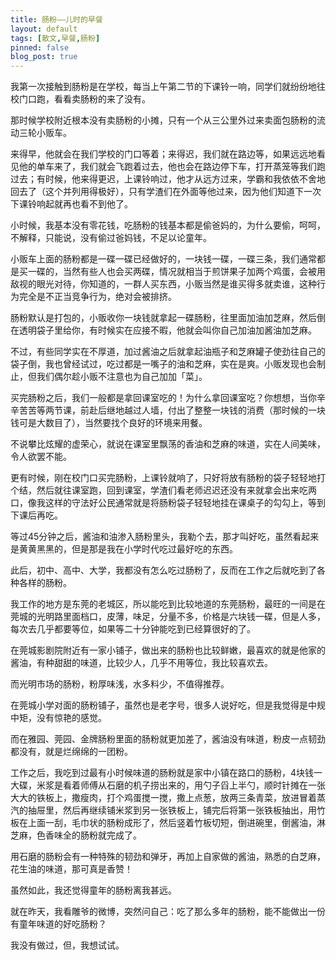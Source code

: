```yaml
---
title: 肠粉——儿时的早餐
layout: default
tags: [散文,早餐,肠粉]
pinned: false
blog_post: true
---
```



我第一次接触到肠粉是在学校，每当上午第二节的下课铃一响，同学们就纷纷地往校门口跑，看看卖肠粉的来了没有。

那时候学校附近根本没有卖肠粉的小摊，只有一个从三公里外过来卖面包肠粉的流动三轮小贩车。

来得早，他就会在我们学校的门口等着；来得迟，我们就在路边等，如果远远地看见他的单车来了，我们就会飞跑着过去，他也会在路边停下车，打开蒸笼等我们跑过去；有时候，他来得更迟，上课铃响过，他才从远方过来，学霸和我依依不舍地回去了（这个并列用得极好），只有学渣们在外面等他过来，因为他们知道下一次下课铃响起就再也看不到他了。

小时候，我基本没有零花钱，吃肠粉的钱基本都是偷爸妈的，为什么要偷，呵呵，不解释，只能说，没有偷过爸妈钱，不足以论童年。

小贩车上面的肠粉都是一碟一碟已经做好的，一块钱一碟，一碟三条，我们通常都是买一碟的，当然有些人也会买两碟，情况就相当于煎饼果子加两个鸡蛋，会被用敌视的眼光对待，你知道的，一群人买东西，小贩当然是谁买得多就卖谁，这种行为完全是不正当竞争行为，绝对会被排挤。

肠粉默认是打包的，小贩收你一块钱就拿起一碟肠粉，往里面加油加芝麻，然后倒在透明袋子里给你，有时候实在应接不暇，他就会叫你自己加油加酱油加芝麻。

不过，有些同学实在不厚道，加过酱油之后就拿起油瓶子和芝麻罐子使劲往自己的袋子倒，我也曾经试过，吃过都是一嘴子的油和芝麻，实在是爽。小贩发现也会制止，但我们偶尔趁小贩不注意也为自己加加「菜」。

买完肠粉之后，我们一般都是拿回课室吃的！为什么拿回课室吃？你想想，当你辛辛苦苦等两节课，前赴后继地越过人墙，付出了整整一块钱的消费（那时候的一块钱可是大数目了），当然要找个良好的环境来用餐。

不说攀比炫耀的虚荣心，就说在课室里飘荡的香油和芝麻的味道，实在人间美味，令人欲罢不能。

更有时候，刚在校门口买完肠粉，上课铃就响了，只好将放有肠粉的袋子轻轻地打个结，然后就往课室跑，回到课室，学渣们看老师迟迟还没有来就拿会出来吃两口，像我这样的守法好公民通常就是将肠粉袋子轻轻地挂在课桌子的勾勾上，等到下课后再吃。

等过45分钟之后，酱油和油渗入肠粉里头，我勒个去，那才叫好吃，虽然看起来是黄黄黑黑的，但是那是我在小学时代吃过最好吃的东西。

此后，初中、高中、大学，我都没有怎么吃过肠粉了，反而在工作之后就吃到了各种各样的肠粉。

我工作的地方是东莞的老城区，所以能吃到比较地道的东莞肠粉，最旺的一间是在莞城的光明路里面档口，皮薄，味足，分量不多，价格是六块钱一碟，但是人多，每次去几乎都要等位，如果等二十分钟能吃到已经算很好的了。

在莞城影剧院附近有一家小铺子，做出来的肠粉也比较鲜嫩，最喜欢的就是他家的酱油，有种甜甜的味道，比较少人，几乎不用等位，我比较喜欢去。

而光明市场的肠粉，粉厚味浅，水多料少，不值得推荐。

在莞城小学对面的肠粉铺子，虽然也是老字号，很多人说好吃，但是我觉得是中规中矩，没有惊艳的感觉。

而在雅园、莞园、金牌肠粉里面的肠粉就更加差了，酱油没有味道，粉皮一点韧劲都没有，就是烂绵绵的一团粉。

工作之后，我吃到过最有小时候味道的肠粉就是家中小镇在路口的肠粉，4块钱一大碟，米浆是看着师傅从石磨的机子捞出来的，用勺子舀上半勺，顺时针摊在一张大大的铁板上，撒瘦肉，打个鸡蛋搅一搅，撒上点葱，放两三条青菜，放进冒着蒸汽的抽屉里，然后再继续铺米浆到另一张铁板上，铺完后将第一张铁板抽出，用竹板在上面一刮，毛巾状的肠粉成形了，然后竖着竹板切短，倒进碗里，倒酱油，淋芝麻，色香味全的肠粉就完成了。

用石磨的肠粉会有一种特殊的韧劲和弹牙，再加上自家做的酱油，熟悉的白芝麻，花生油的味道，那可真是香赞！

虽然如此，我还觉得童年的肠粉离我甚远。

就在昨天，我看雕爷的微博，突然问自己：吃了那么多年的肠粉，能不能做出一份有童年味道的好吃肠粉？

我没有做过，但，我想试试。

